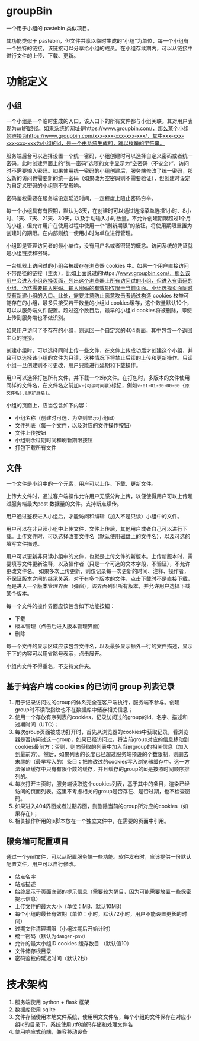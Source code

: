 ﻿# groupBin

一个用于小组的 pastebin 类似项目。

其功能类似于 pastebin，但文件共享以临时生成的“小组”为单位，每一个小组有一个独特的链接，该链接可以分享给小组的成员。在小组存续期内，可以从链接中进行文件的上传、下载、更新。

# 功能定义

## 小组

一个小组是一个临时生成的入口，该入口下的所有文件都与小组关联。其对用户表现为url的路径。如果系统的网址是https://www.groupbin.com/，那么某个小组的链接为https://www.groupbin.com/xxx-xxx-xxx-xxx-xxx/，其中xxx-xxx-xxx-xxx-xxx为小组的id，是一个由系统生成的，难以枚举的字符串。

服务端后台可以选择设置一个统一密码，小组创建时可以选择自定义密码或者统一密码。此时创建界面上的“统一密码”选项的文字显示为“空密码（不安全）”，访问时不需要输入密码。如果使用统一密码的小组创建后，服务端修改了统一密码，那么新的访问也需要新的统一密码（如果改为空密码则不需要验证），但创建时设定为自定义密码的小组则不受影响。

密码鉴权需要在服务端设定延迟时间，一定程度上阻止密码穷举。

每一个小组具有有限期，默认为3天，在创建时可以通过选择菜单选择1小时、8小时、1天、7天、21天、30天，以及手动输入小时数量。不允许创建期限超过1个月的小组，但允许用户在使用过程中使用一个“刷新期限”的按钮，将使用期限重置为创建时的期限。在内部则统一使用小时为单位进行管理。

小组即是管理访问者的最小单位，没有用户名或者密码的概念。访问系统的凭证就是小组链接和密码。

一台机器上访问过的小组会被缓存在浏览器 cookies 中。如果一个用户直接访问不带路径的链接（主页），比如上面说过的https://www.groupbin.com/，那么该用户会进入小组选择页面，列出这个浏览器上所有访问过的小组，但进入有密码的小组，仍然需要输入密码。输入密码的有效期仅限于当前页面。小组选择页面同时应有新建小组的入口。此处，需要注意防止恶意攻击者通过构造 cookies 枚举可能存在的小组，最多只接受若干数量的小组id cookies缓存，这个数量默认10个，可以从服务端文件配置。超过这个数目后，最早的小组id cookies将被删除，即使上传到服务端也不做识别。

如果用户访问了不存在的小组，则返回一个自定义的404页面，其中包含一个返回主页的链接。

创建小组时，可以选择同时上传一些文件，在文件上传成功后才创建这个小组，并且可以选择该小组的文件为只读，这种情况下将禁止后续的上传和更新操作。只读小组一旦创建则不可更改，用户只能进行延期和下载操作。

用户可以选择打包所有文件，并下载一个zip文件。在打包时，多版本的文件使用同样的文件名，在文件名之前加`v-{可读时间戳}`标记，例如`v-01-01-00-00-00_{原文件名}.{原扩展名}`。

小组的页面上，应当包含如下内容：

+ 小组名称（创建时可选，为空则显示小组id）
+ 文件列表（每一个文件，以及对应的文件操作按钮）
+ 文件上传按钮
+ 小组剩余过期时间和刷新期限按钮
+ 打包下载所有文件


## 文件

一个文件是小组中的一个元素，用户可以上传、下载、更新文件。

上传大文件时，通过客户端操作允许用户无感分片上传，以便使得用户可以上传超过服务端最大post 数据量的文件。支持断点续传。

用户通过鉴权进入小组后，才能访问和编辑（加入不是只读）小组中的文件。

用户可以在非只读小组中上传文件，文件上传后，其他用户或者自己可以进行下载。上传文件时，可以选择改变文件名（默认使用磁盘上的文件名），以及可选的填写文件描述。

用户可以更新非只读小组中的文件，也就是上传文件的新版本。上传新版本时，需要填写文件更新注释，以及操作者（只是一个可选的文本字段，不验证），不允许更改文件名。
如果多次上传更新，则仅记录每一次更新的时间、注释、操作者，不保证版本之间的继承关系。对于有多个版本的文件，点击下载时不是直接下载，而是进入一个版本管理界面（弹窗），该界面列出所有版本，并允许用户选择下载某个版本。

每一个文件的操作界面应该包含如下功能按钮：
+ 下载
+ 版本管理（点击后进入版本管理界面）
+ 删除

每一个文件的显示区域应该包含文件名，以及最多显示额外一行的文件描述，显示不下的内容可以用省略号表示，点击展开。

小组内文件不得重名，不支持文件夹。

## 基于纯客户端 cookies 的已访问 group 列表记录

1. 用于记录访问过的group的体系完全在客户端执行，服务端不参与。创建group时不读取指纹也不在数据库中储存相关信息；
2. 使用一个存放有序列表的cookies，记录访问过的group的id、名字、描述和过期时间（UTC）；
3. 每次group页面被成功打开时，首先从浏览器的cookies中获取记录，看浏览器是否访问过这一group，如果已经访问过，将当前group对应的信息移动到cookies最前方；否则，则向获取的列表中加入当前group的相关信息（加入到最前方）。然后，如果列表的长度已经超过服务端预设的个数限制，则删去末尾的（最早写入的）条目；把修改过的cookies写入浏览器缓存中。这一方法保证缓存中只有有限个数的缓存，并且缓存的group的id是按照时间顺序排列的。
4. 每次打开主页时，服务端读取这个cookies列表，基于其中的条目，渲染已经访问的页面列表。这里不考虑相关的group是否存在、是否过期，也不检查密码。
5. 如果进入404界面或者过期界面，则删除当前的group所对应的cookies（如果存在）；
6. 相关操作所用的js脚本放在一个独立文件中，在需要的页面中引用。



## 服务端可配置项目

通过一个yml文件，可以从配置服务端一些功能。软件发布时，应该提供一份默认配置文件，用户可以自行修改。

+ 站点名字
+ 站点描述
+ 始终显示于页面底部的提示信息（需要较为醒目，因为可能需要放置一些保密提示信息）
+ 上传文件的最大大小（单位：MB，默认10MB）
+ 每个小组的最长有效期（单位：小时，默认72小时，用户不能设置更长的时间）
+ 过期文件清理期限（小组过期后开始计时）
+ 统一密码（默认为`danger-psw`）
+ 允许的最大小组ID cookies 缓存数目 （默认值10）
+ 文件储存根目录
+ 密码鉴权的延迟时间（默认2秒）

# 技术架构

1. 服务端使用 python + flask 框架
2. 数据库使用 sqlite
3. 文件存储使用本地文件系统，使用明文文件名，每个小组的文件保存在对应小组id的目录下，系统使用utf8编码存储和处理文件名
4. 使用响应式前端，兼容移动设备
